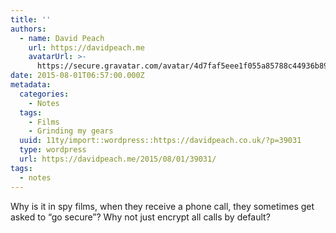```yaml
---
title: ''
authors:
  - name: David Peach
    url: https://davidpeach.me
    avatarUrl: >-
      https://secure.gravatar.com/avatar/4d7faf5eee1f055a85788c44936b8995eaab6dfb004e7854ec747ccb272e91ee?s=96&d=mm&r=g
date: 2015-08-01T06:57:00.000Z
metadata:
  categories:
    - Notes
  tags:
    - Films
    - Grinding my gears
  uuid: 11ty/import::wordpress::https://davidpeach.co.uk/?p=39031
  type: wordpress
  url: https://davidpeach.me/2015/08/01/39031/
tags:
  - notes
---
```

Why is it in spy films, when they receive a phone call, they sometimes get asked to “go secure”? Why not just encrypt all calls by default?